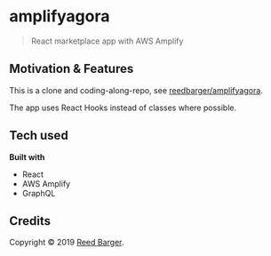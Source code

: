 # amplifyagora

> React marketplace app with AWS Amplify

## Motivation & Features

This is a clone and coding-along-repo, see [reedbarger/amplifyagora](https://github.com/reedbarger/amplifyagora).

The app uses React Hooks instead of classes where possible.

## Tech used

**Built with**

- React
- AWS Amplify
- GraphQL

## Credits

Copyright © 2019 [Reed Barger](https://github.com/reedbarger).
